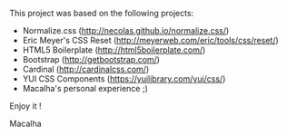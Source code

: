 This project was based on the following projects:

* Normalize.css (http://necolas.github.io/normalize.css/)
* Eric Meyer's CSS Reset (http://meyerweb.com/eric/tools/css/reset/)
* HTML5 Boilerplate (http://html5boilerplate.com/)
* Bootstrap (http://getbootstrap.com/)
* Cardinal (http://cardinalcss.com/)
* YUI CSS Components (https://yuilibrary.com/yui/css/)
* Macalha's personal experience ;)


Enjoy it !

Macalha
